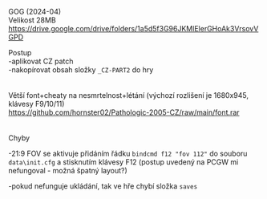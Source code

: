 GOG (2024-04)
<br/>
Velikost 28MB https://drive.google.com/drive/folders/1a5d5f3G96JKMlElerGHoAk3VrsovVGPD

Postup
<br/>
-aplikovat CZ patch
<br/>
-nakopírovat obsah složky ```_CZ-PART2``` do hry
<br/>
<br/>
<br/>
Větší font+cheaty na nesmrtelnost+létání (výchozí rozlišení je 1680x945, klávesy F9/10/11)
<br/>
https://github.com/hornster02/Pathologic-2005-CZ/raw/main/font.rar
<br/>
<br/>
<br/>
Chyby

-21:9 FOV se aktivuje přidáním řádku ```bindcmd f12 "fov 112"``` do souboru ```data\init.cfg``` a stisknutím klávesy F12 (postup uvedený na PCGW mi nefungoval - možná špatný layout?)

-pokud nefunguje ukládání, tak ve hře chybí složka ```saves```
